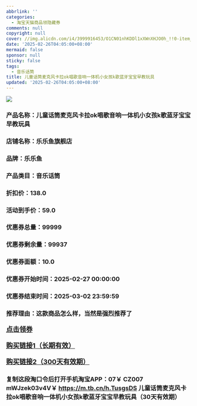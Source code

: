 ```yaml
---
abbrlink: ''
categories:
  - 淘宝天猫商品领隐藏券
comments: null
copyright: null
cover: //img.alicdn.com/i4/3999916453/O1CN01nhKDDl1xXWnXHJO0h_!!0-item_pic.jpg
date: '2025-02-26T04:05:00+08:00'
mermaid: false
sponsor: null
sticky: false
tags:
  - 音乐话筒
title: 儿童话筒麦克风卡拉ok唱歌音响一体机小女孩k歌蓝牙宝宝早教玩具
updated: '2025-02-26T04:05:00+08:00'
--- 
```


![](//img.alicdn.com/i4/3999916453/O1CN01nhKDDl1xXWnXHJO0h_!!0-item_pic.jpg)

### 产品名称：儿童话筒麦克风卡拉ok唱歌音响一体机小女孩k歌蓝牙宝宝早教玩具
### 店铺名称：乐乐鱼旗舰店
### 品牌：乐乐鱼
### 产品类目：音乐话筒
### 折扣价：138.0
### 活动到手价：59.0
### 优惠券总量：99999
### 优惠券剩余量：99937
### 优惠券面额：10.0
### 优惠券开始时间：2025-02-27 00:00:00	
### 优惠券结束时间：2025-03-02 23:59:59	
### 推荐理由：这款商品怎么样，当然是强烈推荐了

<p style="font-size: 18px; font-weight: bold;">
  <a href="https://uland.taobao.com/coupon/edetail?e=LwjrB%2B2pDNelhHvvyUNXZfh8CuWt5YH5OVuOuRD5gLJMmdsrkidbOWBzzpT26idJQbFrPRAmibu7KRlVMjG3lqv%2BYADeBtAAqg2QwMBvMt0REYh4LpfZVF9yoRXFxJpwTsG11zoBz0PyMW3eIAWKRa6LeGhgJY%2B%2F7NjcxRIBfQbVM%2Fe4LpP7Oq9ple94x%2FzCQlDUX5xm1zebL%2Fq5lqhhyRoVe6VYghxMl9JUUlFRIV%2BKKoz%2FahSTdjW6CW2SaWtRHsHfkY5nVlAaQcAM%2Fbtha0fZySH%2BMm91%2BDsgB48HGhrAUQ9kSfn9%2B3Arj%2FXjqtEV7hvEL7vMl9D6egOBM2HCYw%3D%3D&traceId=2166d8db17407296732636749d133b&union_lens=lensId%3AOPT%401740729679%40213f4a80_0dfb_1954b92fdd6_a0dc%4001%40eyJmbG9vcklkIjo3MzM1NH0ie" target="_blank">点击领券</a>
</p>
<p style="font-size: 18px; font-weight: bold;">
  <a href="https://s.click.taobao.com/t?e=m%3D2%26s%3D4qXZkS7aRFtw4vFB6t2Z2ueEDrYVVa64K7Vc7tFgwiHjf2vlNIV67kkfnVn6TwKdQev46Oo1utT3ID%2FV1RqsF4wnCJeELi4I%2FIEn%2BS1IjHAB0ghlTd7WlZVm%2FOAUUFw71qrpxiwMoCNxc1AtbZGVSw%2Fja4yXDX7utRJjOBLlwgALZMqoQW%2BfuKGzo1lVxIioE5gH4XmCxMUO4VqxBH%2F3oDwJRu7tbCJ%2Ff6K7KdTamibupTN9o1pLuq7kKBKAsBujZ41njGft%2FT2RmfcD0XF1fgX7qpY2hN8aTc7jC1Dcr3RdeEqtwEl0zJdzFUEDCccxz6hdivkYmLSiZ%2BQMlGz6FQ%3D%3D" target="_blank">购买链接1（长期有效）</a>
</p>
<p style="font-size: 18px; font-weight: bold;">
  <a href="https://s.click.taobao.com/hEm5TNs" target="_blank">购买链接2（300天有效期）</a>
</p>

### 复制这段淘口令后打开手机淘宝APP：07￥ CZ007 mWJzek03v4V￥ https://m.tb.cn/h.TusgsDS  儿童话筒麦克风卡拉ok唱歌音响一体机小女孩k歌蓝牙宝宝早教玩具（30天有效期）

